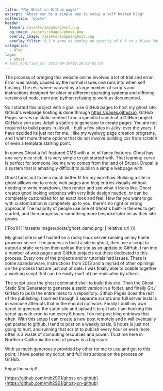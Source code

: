 ```yaml
---
title: "Why Ghost on Github pages"
excerpt: "Ghost can be a simple way to setup a self hosted blog"
collection: "posts"
header:
  teaser: /assets/images/ghost.png
  og_image: /assets/images/ghost.png
  overlay_image: /assets/images/ghost.png
  overlay_filter: 0.5 # same as adding an opacity of 0.5 to a black background
categories:
  - Blog
tags:
  - Ghost
# last_modified_at: 2021-09-26T16:20:02-05:00
---
```


The process of bringing this website online involved a lot of trial and error.  Error was mainly caused by the normal issues one runs into when self hosting.  The rest where caused by a large number of scripts and instructions designed for older or different operating systems and differing versions of node, npm and python refusing to work as documented.    

So I started this project with a goal, use GitHub pages to host my ghost site.  Github's webpage hosting is done through https://pages.github.io.  GitHub Pages serves up static content from a specific branch of a GitHub project.  GitHub alson uses Jekyll a static site generator to create pages.  You are not required to build pages in Jekyll.  I built a few sites in Jekyl over the years.  I have decided its just not for me.  I like my wysiwyg page creation programs, and I want more theme options that do not involve building css from scratch or even a template starting point.  

In comes Ghost a full featured CMS with a lot of fancy features.  Ghost has one very nice trick, it is very simple to get started with.  That learning curve is perfect for someone like me who comes from the land of Drupal.  Drupal is a system that is amazingly difficult to publish a simple webpage with.

Ghost turns out to be a much better fit for my workflow.  Building a site in ghost alllows me to create web pages and blog entries visually without needing to write markdown, then render and see what it looks like.  Ghost creates good looking websites with very little design needed, or can be completely customized for an exact look and feel.  How far you want to go with customization is completely up to you, there's no right or wrong approach! The majority of people use one of Ghost's built-in themes to get started, and then progress to something more bespoke later on as their site grows.  

![Foo]({{ '/assets/images/posts/ghost_demo.png' | relative_url }})

My ghost site is self hosted on a rocky linux server running on my home proxmox server.  The process is build a site in ghost, then use a script to output a static version then upload the site as an update to GitHub.  I ran into a number of web pages and GitHub projects out there dedicated to this process.  Every one of the projects and or tutorials had issues.  There is some abandonware, instructions from 2013 and a myriad of other opinings on the process that are just out of date.  I was finally able to cobble together a working script that can be easily (sort of) be replicated by others.  

The script uses the ghost command shell to build this site.  Then the Ghost Static Site Generator to generate a static version in a folder, and finally Git / GitHub to push the entire mess to a repository.  Github Pages does the rest of the publishing.  I burned through 3 separate scripts and full server installs in variouse attempts that in the end did not work.  Finally I built my own script to generate the static site and upload it to git hub.  I am hooking this script up with cron to run every 6 hours.  I do not post blog entriews that often.  With this setup I can create a new post remotely and it will eventually get posted to github.  I tend to post on a weekly basis, 6 hours is just not going to hurt, and running that script to publish every hour or even more often is a waste of computing resources and power.  Trust me here in Northern California the cost of power is a big issue.

With so much generously provided by other for me to use and get to this point, I have posted my script, and full instructions on the process on GitHub.

Enjoy the script!

[https://github.com/mjh2901/ghost-on-github](https://github.com/mjh2901/ghost-on-github)